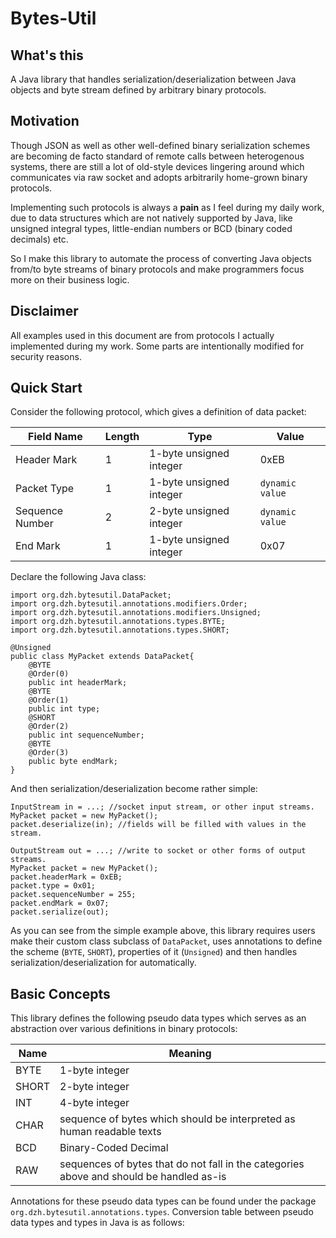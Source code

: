 # Bytes-Util

## What's this
A Java library that handles serialization/deserialization between Java objects and byte stream defined by arbitrary binary protocols.

## Motivation
Though JSON as well as other well-defined binary serialization schemes are becoming de facto standard of remote calls between heterogenous systems, there are still a lot of old-style devices lingering around which communicates via raw socket and adopts arbitrarily home-grown binary protocols.

Implementing such protocols is always a **pain** as I feel during my daily work, due to data structures which are not natively supported by Java, like unsigned integral types, little-endian numbers or BCD (binary coded decimals) etc.

So I make this library to automate the process of converting Java objects from/to byte streams of binary protocols and make programmers focus more on their business logic.

## Disclaimer
All examples used in this document are from protocols I actually implemented during my work.  Some parts are intentionally modified for security reasons.

## Quick Start
Consider the following protocol, which gives a definition of data packet:

|Field Name      |Length|Type | Value                                             
|----------------|------|-----|------------------------------
|Header Mark     |1|1-byte unsigned integer|0xEB
|Packet Type     |1|1-byte unsigned integer|`dynamic value`
|Sequence Number |2|2-byte unsigned integer|`dynamic value`
|End Mark        |1|1-byte unsigned integer|0x07
Declare the following Java class:
````
import org.dzh.bytesutil.DataPacket;
import org.dzh.bytesutil.annotations.modifiers.Order;
import org.dzh.bytesutil.annotations.modifiers.Unsigned;
import org.dzh.bytesutil.annotations.types.BYTE;
import org.dzh.bytesutil.annotations.types.SHORT;

@Unsigned
public class MyPacket extends DataPacket{
	@BYTE
	@Order(0)
	public int headerMark;
	@BYTE
	@Order(1)
	public int type;
	@SHORT
	@Order(2)
	public int sequenceNumber;
	@BYTE
	@Order(3)
	public byte endMark;
}
````
And then serialization/deserialization become rather simple:
````
InputStream in = ...; //socket input stream, or other input streams.
MyPacket packet = new MyPacket();
packet.deserialize(in); //fields will be filled with values in the stream.
````

````
OutputStream out = ...; //write to socket or other forms of output streams.
MyPacket packet = new MyPacket();
packet.headerMark = 0xEB;
packet.type = 0x01;
packet.sequenceNumber = 255;
packet.endMark = 0x07;
packet.serialize(out);
````
As you can see from the simple example above, this library requires users make their custom class subclass of ````DataPacket````, uses annotations to define the scheme  (````BYTE````, ````SHORT````), properties of it (````Unsigned````) and then handles serialization/deserialization for automatically.

## Basic Concepts
This library defines the following pseudo data types which serves as an abstraction over various definitions in binary protocols:

Name | Meaning
----|----
BYTE | 1-byte integer
SHORT | 2-byte integer
INT | 4-byte integer
CHAR | sequence of bytes which should be interpreted as human readable texts
BCD | Binary-Coded Decimal
RAW | sequences of bytes that do not fall in the categories above and should be handled as-is 
Annotations for these pseudo data types can be found under the package ````org.dzh.bytesutil.annotations.types````.
Conversion table between pseudo data types and types in Java is as follows:

